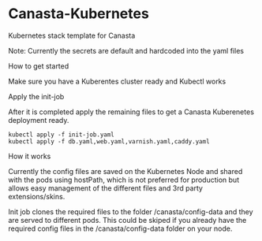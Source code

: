# Canasta-Kubernetes
Kubernetes stack template for Canasta

Note: Currently the secrets are default and hardcoded into the yaml files

How to get started

Make sure you have a Kuberentes cluster ready and Kubectl works

Apply the init-job

After it is completed apply the remaining files to get a Canasta Kuberenetes deployment ready.

```
kubectl apply -f init-job.yaml
kubectl apply -f db.yaml,web.yaml,varnish.yaml,caddy.yaml
```

How it works

Currently the config files are saved on the Kubernetes Node and shared with the pods using hostPath, which is not preferred for production but allows easy management of the different files and 3rd party extensions/skins.

Init job clones the required files to the folder /canasta/config-data and they are served to different pods. This could be skiped if you already have the required config files in the /canasta/config-data folder on your node.
